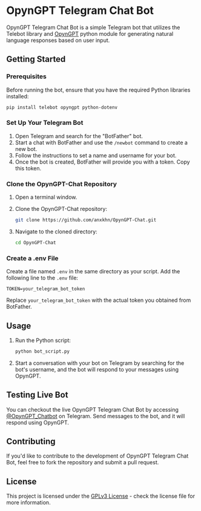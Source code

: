 # OpynGPT Telegram Chat Bot

OpynGPT Telegram Chat Bot is a simple Telegram bot that utilizes the Telebot library and [OpynGPT](https://github.com/anxkhn/OpynGPT) python module for generating natural language responses based on user input.

## Getting Started

### Prerequisites

Before running the bot, ensure that you have the required Python libraries installed:

```bash
pip install telebot opyngpt python-dotenv
```

### Set Up Your Telegram Bot

1. Open Telegram and search for the "BotFather" bot.
2. Start a chat with BotFather and use the `/newbot` command to create a new bot.
3. Follow the instructions to set a name and username for your bot.
4. Once the bot is created, BotFather will provide you with a token. Copy this token.

### Clone the OpynGPT-Chat Repository

1. Open a terminal window.

2. Clone the OpynGPT-Chat repository:

   ```bash
   git clone https://github.com/anxkhn/OpynGPT-Chat.git
   ```

3. Navigate to the cloned directory:

   ```bash
   cd OpynGPT-Chat
   ```

### Create a .env File

Create a file named `.env` in the same directory as your script. Add the following line to the `.env` file:

```env
TOKEN=your_telegram_bot_token
```

Replace `your_telegram_bot_token` with the actual token you obtained from BotFather.

## Usage

1. Run the Python script:

   ```bash
   python bot_script.py
   ```

2. Start a conversation with your bot on Telegram by searching for the bot's username, and the bot will respond to your messages using OpynGPT.

## Testing Live Bot

You can checkout the live OpynGPT Telegram Chat Bot by accessing [@OpynGPT_Chatbot](https://t.me/OpynGPT_Chatbot) on Telegram. Send messages to the bot, and it will respond using OpynGPT.

## Contributing

If you'd like to contribute to the development of OpynGPT Telegram Chat Bot, feel free to fork the repository and submit a pull request.

## License

This project is licensed under the [GPLv3 License](https://www.gnu.org/licenses/gpl-3.0.html) - check the license file for more information.